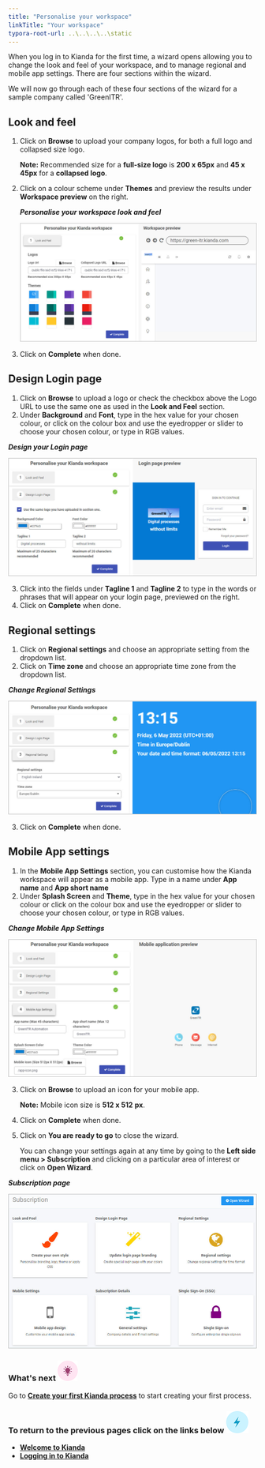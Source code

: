 ```yaml
---
title: "Personalise your workspace"
linkTitle: "Your workspace"
typora-root-url: ..\..\..\..\static
---
```


When you log in to Kianda for the first time, a wizard opens allowing you to change the look and feel of your workspace, and to manage regional and mobile app settings. There are four sections within the wizard. 

We will now go through each of these four sections of the wizard for a sample company called 'GreenITR'.



## Look and feel 

1. Click on **Browse** to upload your company logos, for both a full logo and collapsed size logo. 

   **Note:** Recommended size for a **full-size logo** is **200 x 65px** and **45 x  45px** for a **collapsed logo**.

2. Click on a colour scheme under **Themes** and preview the results under **Workspace preview** on the right.

   ***Personalise your workspace look and feel***

   ![Look and feel](/images/personalise_workspace_lookandfeel.jpg)
   
3. Click on **Complete** when done.



## Design Login page 

1. Click on **Browse** to upload a logo or check the checkbox above the Logo URL to use the same one as used in the **Look and Feel** section.
2. Under **Background** and **Font**, type in the hex value for your chosen colour, or click on the colour box and use the eyedropper or slider to choose your chosen colour, or type in RGB values.

***Design your Login page***

![Design login page](/images/setup_wizard_design_login_page.jpg)

3. Click into the fields under **Tagline 1** and **Tagline 2** to type in the words or phrases that will appear on your login page, previewed on the right.
4. Click on **Complete** when done.



## Regional settings 

1. Click on **Regional settings** and choose an appropriate setting from the dropdown list.
2. Click on **Time zone** and choose an appropriate time zone from the dropdown list.

***Change Regional Settings***

![Regional settings](/images/setup_wizard_design_regional_settings.jpg)

3. Click on **Complete** when done.



## Mobile App settings 

1. In the **Mobile App Settings** section, you can customise how the Kianda workspace will appear as a mobile app. Type in a name under **App name** and **App short name**
2. Under **Splash Screen** and **Theme**, type in the hex value for your chosen colour or click on the colour box and use the eyedropper or slider to choose your chosen colour, or type in RGB values.

***Change Mobile App Settings***

![Mobile App settings](/images/setup_wizard_design_mobile_app_settings.jpg)

3. Click on **Browse** to upload an icon for your mobile app. 

   **Note:** Mobile icon size is **512 x 512** **px**.

4. Click on  **Complete** when done.

5. Click on **You are ready to go** to close the wizard. 

   You can change your settings again at any time by going to the **Left side menu > Subscription** and clicking on a particular area of interest or click on **Open Wizard**. 

***Subscription page***

![Subscription settings](/images/setup_wizard_subscription_page.jpg)


### What's next  ![Idea icon](/images/18.png) ###

Go to **[Create your first Kianda process](/docs/getting-started/create-first-process/)** to start creating your first process.



### **To return to the previous pages click on the links below** ![Lightning icon](/images/10.png)

- **[Welcome to Kianda](/docs/getting-started/welcome/)**
- **[Logging in to Kianda](/docs/getting-started/logging-in/)**

